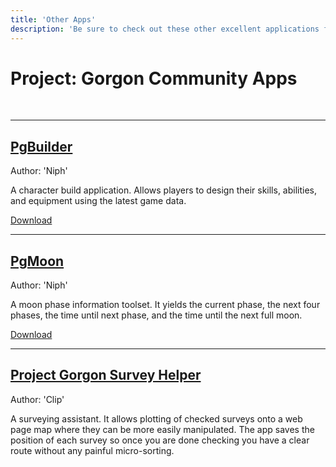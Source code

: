 ```yaml
---
title: 'Other Apps'
description: 'Be sure to check out these other excellent applications for Project: Gorgon'
---
```


# Project: Gorgon Community Apps
<br>

---

## [PgBuilder](https://github.com/dlebansais/PgBuilder-Disclosed)

<p class="right">Author: 'Niph'</p>

<p>A character build application. Allows players to design their skills,
abilities, and equipment using the latest game data.</p>

[Download](https://github.com/dlebansais/PgBuilder-Disclosed/releases)

---

## [PgMoon](https://github.com/dlebansais/PgMoon)

<p class="right">Author: 'Niph'</p>

<p>A moon phase information toolset. 
It yields the current phase,
the next four phases, the time until next phase, and the
time until the next full moon.</p>

[Download](https://github.com/dlebansais/PgMoon/releases) 

---

## [Project Gorgon Survey Helper](http://www.defenestration.co/pg/surveying/)

<p class="right">Author: 'Clip'</p>

<p>A surveying assistant.
It allows plotting of checked surveys onto a web page map where
they can be more easily manipulated. The app saves the position
of each survey so once you are done checking you have a clear
route without any painful micro-sorting.</p>
